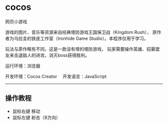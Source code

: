 # cocos
网页小游戏

游戏的图片、音乐等资源来自经典塔防游戏王国保卫战（Kingdom Rush）， 原作者为乌拉圭的铁皮工作室（Ironhide Game Studio）。本程序仅用于学习。

玩法与原作略有不同，这是一款没有塔的塔防游戏， 玩家需要操作英雄、招募盟友来击退敌人的进攻，消灭boss获得胜利。

运行环境：浏览器

开发环境：Cocos Creator  开发语言：JavaScript

***

## 操作教程
- 鼠标右键  移动
- 鼠标左键  射击（8方向）
